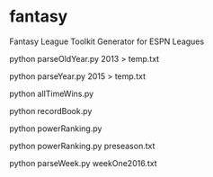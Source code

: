 # fantasy
Fantasy League Toolkit Generator for ESPN Leagues


python parseOldYear.py 2013 > temp.txt

python parseYear.py 2015 > temp.txt

python allTimeWins.py

python recordBook.py

python powerRanking.py

python powerRanking.py preseason.txt

python parseWeek.py weekOne2016.txt
